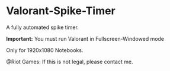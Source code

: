 # Valorant-Spike-Timer
A fully automated spike timer.

__Important:__ You must run Valorant in Fullscreen-Windowed mode

Only for 1920x1080 Notebooks.





@Riot Games: 
If this is not legal, please contact me.

